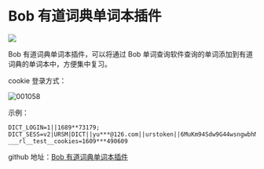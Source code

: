 
# Bob 有道词典单词本插件

![](https://image.yuhaowin.com/2021/01/03/002137.png)

Bob 有道词典单词本插件，可以将通过 Bob 单词查询软件查询的单词添加到有道词典的单词本中，方便集中复习。


cookie 登录方式：

![001058](https://image.yuhaowin.com/2021/01/03/001058.png)

示例：
```
DICT_LOGIN=1||1689**73179; DICT_SESS=v2|URSM|DICT||yu***@126.com||urstoken||6MuKm94Sdw9G44wsngwbhNKZPms*****OLPBRp4RfPL64lM0; ___rl__test__cookies=1609***490609
```

github 地址：[Bob 有道词典单词本插件](https://github.com/yuhaowin/youdao-wordbook-bob-plugin)